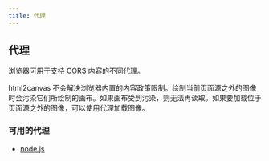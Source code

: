 ```yaml
---
title: 代理
---
```


## 代理

浏览器可用于支持 CORS 内容的不同代理。

html2canvas 不会解决浏览器内置的内容政策限制。绘制当前页面源之外的图像时会污染它们所绘制的画布。如果画布受到污染，则无法再读取。如果要加载位于页面源之外的图像，可以使用代理加载图像。

### 可用的代理

- [node.js]('https://github.com/niklasvh/html2canvas-proxy-nodejs')

